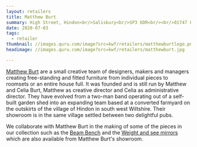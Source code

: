```yaml
---
layout: retailers
title: Matthew Burt
summary: High Street, Hindon<br/>Salisbury<br/>SP3 6DR<br/><br/>01747 820511
date: 2020-07-03
tags:
  - retailer
thumbnail: //images.quru.com/image?src=kwf/retailers/matthewburtlogo.png&width=150
headimage: //images.quru.com/image?src=kwf/retailers/matthewburt.jpg

---
```


[Matthew Burt](//www.matthewburt.com/#home) are a small creative team of designers, makers and managers creating free-standing and fitted furniture from individual pieces to roomsets or an entire house full.  It was founded and is still run by Matthew and Celia Burt, Matthew as creative director and Celia as administrative director.  They have evolved from a two-man band operating out of a self-built garden shed into an expanding team based at a converted farmyard on the outskirts of the village of Hindon in south west Wiltshire.   Their showroom is in the same village settled between two delightful pubs.

We collaborate with Matthew Burt in the making of some of the pieces in our collection such as the [Beam Bench](/work/beambench.html "Beam Bench") and the [Weight and see mirrors](/work/weightandsee.html "Weight and see mirror") which are also available from Matthew Burt's showroom.
